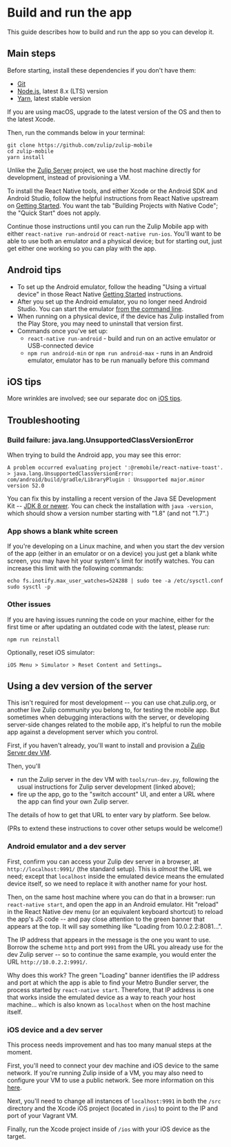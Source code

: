 # Build and run the app

This guide describes how to build and run the app so you can develop it.

## Main steps

Before starting, install these dependencies if you don't have them:
* [Git](https://git-scm.com/)
* [Node.js](https://nodejs.org/en/download/package-manager/), latest 8.x
  (LTS) version
* [Yarn](https://yarnpkg.com/en/docs/install), latest stable version

If you are using macOS, upgrade to the latest version of the OS and then to
the latest Xcode.

Then, run the commands below in your terminal:
```
git clone https://github.com/zulip/zulip-mobile
cd zulip-mobile
yarn install
```

Unlike the [Zulip Server](https://github.com/zulip/zulip) project, we use
the host machine directly for development, instead of provisioning a VM.

To install the React Native tools, and either Xcode or the Android SDK
and Android Studio, follow the helpful instructions from React
Native upstream on
[Getting Started](https://facebook.github.io/react-native/docs/getting-started.html).
You want the tab "Building Projects with Native Code";
the "Quick Start" does not apply.

Continue those instructions until you can run the Zulip Mobile app
with either `react-native run-android` or `react-native run-ios`.
You'll want to be able to use both an emulator and a physical device; but
for starting out, just get either one working so you can play with the app.

## Android tips

* To set up the Android emulator, follow the heading "Using a virtual device"
  in those React Native
  [Getting Started](https://facebook.github.io/react-native/docs/getting-started.html)
  instructions.
* After you set up the Android emulator, you no longer need Android
  Studio.  You can start the emulator [from the command
  line](https://developer.android.com/studio/run/emulator-commandline.html).
* When running on a physical device, if the device has Zulip installed
  from the Play Store, you may need to uninstall that version first.
* Commands once you've set up:
  * `react-native run-android` - build and run on an active emulator
    or USB-connected device
  * `npm run android-min` or `npm run android-max` - runs in an Android emulator, emulator has to be run manually before this command

## iOS tips

More wrinkles are involved; see our separate doc on [iOS tips](ios-tips.md).

## Troubleshooting

### Build failure: java.lang.UnsupportedClassVersionError

When trying to build the Android app, you may see this error:

```
A problem occurred evaluating project ':@remobile/react-native-toast'.
> java.lang.UnsupportedClassVersionError: com/android/build/gradle/LibraryPlugin : Unsupported major.minor version 52.0
```

You can fix this by installing a recent version of the Java SE Development
Kit -- [JDK 8 or newer](http://www.oracle.com/technetwork/java/javase/downloads/jdk8-downloads-2133151.html).  You can check the installation with `java -version`,
which should show a version number starting with "1.8" (and not "1.7".)


### App shows a blank white screen

If you're developing on a Linux machine, and when you start the dev version of
the app (either in an emulator or on a device) you just get a blank white
screen, you may have hit your system's limit for inotify watches.  You can
increase this limit with the following commands:
```
echo fs.inotify.max_user_watches=524288 | sudo tee -a /etc/sysctl.conf
sudo sysctl -p
```

### Other issues

If you are having issues running the code on your machine, either for the first time or after updating an outdated code with the latest, please run:

```
npm run reinstall
```

Optionally, reset iOS simulator:

```
iOS Menu > Simulator > Reset Content and Settings…
```

## Using a dev version of the server

This isn't required for most development -- you can use chat.zulip.org,
or another live Zulip community you belong to, for testing the mobile app.
But sometimes when debugging interactions with the server, or developing
server-side changes related to the mobile app, it's helpful to run the
mobile app against a development server which you control.

First, if you haven't already, you'll want to install and provision a
[Zulip Server dev VM](https://zulip.readthedocs.io/en/latest/development/overview.html).

Then, you'll
* run the Zulip server in the dev VM with `tools/run-dev.py`, following the
  usual instructions for Zulip server development (linked above);
* fire up the app, go to the "switch account" UI, and enter a URL
  where the app can find your own Zulip server.

The details of how to get that URL to enter vary by platform.  See below.

(PRs to extend these instructions to cover other setups would be
welcome!)


### Android emulator and a dev server

First, confirm you can access your Zulip dev server in a browser, at
`http://localhost:9991/` (the standard setup).  This is *almost* the URL we
need; except that `localhost` inside the emulated device means the emulated
device itself, so we need to replace it with another name for your host.

Then, on the same host machine where you can do that in a browser:
run `react-native start`, and open the app in an Android emulator.
Hit "reload" in the React Native dev menu (or an equivalent keyboard
shortcut) to reload the app's JS code -- and pay close attention to the
green banner that appears at the top.  It will say something like
"Loading from 10.0.2.2:8081...".

The IP address that appears in the message is the one you want to use.
Borrow the scheme `http` and port `9991` from the URL you already use for
the dev Zulip server -- so to continue the same example, you would enter the
URL `http://10.0.2.2:9991/`.

Why does this work?  The green "Loading" banner identifies the IP address
and port at which the app is able to find your Metro Bundler server, the
process started by `react-native start`.  Therefore, that IP address is one
that works inside the emulated device as a way to reach your host machine...
which is also known as `localhost` when on the host machine itself.


### iOS device and a dev server

This process needs improvement and has too many manual steps at the moment.

First, you'll need to connect your dev machine and iOS device to the same
network. If you're running Zulip inside of a VM, you may also need to
configure your VM to use a public network. See more information on this [here](https://www.vagrantup.com/docs/networking/public_network.html).

Next, you'll need to change all instances of `localhost:9991` in both the
`/src` directory and the Xcode iOS project (located in `/ios`) to point to
the IP and port of your Vagrant VM.

Finally, run the Xcode project inside of `/ios` with your iOS device as the
target.
